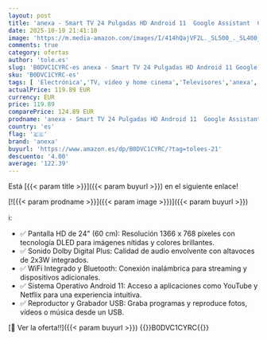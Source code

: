 ```yaml
---
layout: post
title: 'anexa - Smart TV 24 Pulgadas HD Android 11  Google Assistant  Control por Voz  televisión TDT 2024. Televisor con 3 años de garantía SMART24C01HG. Televisores compatibles Netflix  Prime Video y más'
date: 2025-10-19 21:41:18
image: 'https://m.media-amazon.com/images/I/414hQajVF2L._SL500_._SL400_.jpg'
comments: true
category: ofertas
author: 'tole.es'
slug: 'B0DVC1CYRC-es anexa - Smart TV 24 Pulgadas HD Android 11 Google...'
sku: 'B0DVC1CYRC-es'
tags: [ 'Electrónica','TV, vídeo y home cinema','Televisores','anexa','smart','televisor','tv','🇪🇸', ]
actualPrice: 119.89 EUR
currency: EUR
price: 119.89
comparePrice: 124.89 EUR
prodname: 'anexa - Smart TV 24 Pulgadas HD Android 11  Google Assistant  Control por Voz  televisión TDT 2024. Televisor con 3 años de garantía SMART24C01HG. Televisores compatibles Netflix  Prime Video y más'
country: 'es'
flag: '🇪🇸'
brand: 'anexa'
buyurl: 'https://www.amazon.es/dp/B0DVC1CYRC/?tag=tolees-21'
descuento: '4.00'
average: '122.39'
---
```


Está [{{< param title >}}]({{< param buyurl >}}) en el siguiente enlace!

[![{{< param prodname >}}]({{< param image >}})]({{< param buyurl >}})

ℹ️:

- ✅ Pantalla HD de 24" (60 cm): Resolución 1366 x 768 píxeles con tecnología DLED para imágenes nítidas y colores brillantes.
- ✅ Sonido Dolby Digital Plus: Calidad de audio envolvente con altavoces de 2x3W integrados.
- ✅ WiFi Integrado y Bluetooth: Conexión inalámbrica para streaming y dispositivos adicionales.
- ✅ Sistema Operativo Android 11: Acceso a aplicaciones como YouTube y Netflix para una experiencia intuitiva.
- ✅ Reproductor y Grabador USB: Graba programas y reproduce fotos, vídeos o música desde un USB.

[🛒 Ver la oferta!!]({{< param buyurl >}})
{{<world>}}B0DVC1CYRC{{</world>}}
